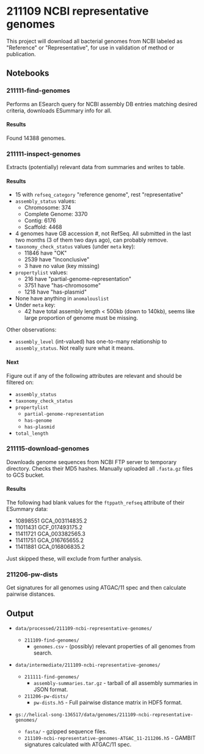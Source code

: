 # 211109 NCBI representative genomes

This project will download all bacterial genomes from NCBI labeled as "Reference" or
"Representative", for use in validation of method or publication.


## Notebooks

### 211111-find-genomes

Performs an ESearch query for NCBI assembly DB entries matching desired criteria, downloads ESummary
info for all.

#### Results

Found 14388 genomes.


### 211111-inspect-genomes

Extracts (potentially) relevant data from summaries and writes to table.

#### Results

- 15 with `refseq_category` "reference genome", rest "representative"
- `assembly_status` values:
  - Chromosome: 374
  - Complete Genome: 3370
  - Contig: 6176
  - Scaffold: 4468
- 4 genomes have GB accession #, not RefSeq. All submitted in the last two months (3 of them two
  days ago), can probably remove.
- `taxonomy_check_status` values (under `meta` key):
  - 11846 have "OK"
  - 2539 have "Inconclusive"
  - 3 have no value (key missing)
- `propertylist` values:
  - 216 have "partial-genome-representation"
  - 3751 have "has-chromosome"
  - 1218 have "has-plasmid"
- None have anything in `anomalouslist`
- Under `meta` key:
  - 42 have total assembly length < 500kb (down to 140kb), seems like large proportion of genome must
	be missing.

Other observations:

- `assembly_level` (int-valued) has one-to-many relationship to `assembly_status`. Not really sure
  what it means.

#### Next

Figure out if any of the following attributes are relevant and should be filtered on:

* `assembly_status`
* `taxonomy_check_status`
* `propertylist`
  * `partial-genome-representation`
  * `has-genome`
  * `has-plasmid`
* `total_length`


### 211115-download-genomes

Downloads genome sequences from NCBI FTP server to temporary directory. Checks their MD5 hashes.
Manually uploaded all `.fasta.gz` files to GCS bucket.


#### Results

The following had blank values for the `ftppath_refseq` attribute of their ESummary data:

* 10898551 GCA_003114835.2
* 11011431 GCF_017493175.2
* 11411721 GCA_003382565.3
* 11411751 GCA_016765655.2
* 11411881 GCA_016806835.2

Just skipped these, will exclude from further analysis.


### 211206-pw-dists

Get signatures for all genomes using ATGAC/11 spec and then calculate pairwise distances.


## Output

* `data/processed/211109-ncbi-representative-genomes/`
  * `211109-find-genomes/`
    * `genomes.csv` - (possibly) relevant properties of all genomes from search.

* `data/intermediate/211109-ncbi-representative-genomes/`
  * `211111-find-genomes/`
    * `assembly-summaries.tar.gz` - tarball of all assembly summaries in JSON format.
  * `211206-pw-dists/`
    * `pw-dists.h5` - Full pairwise distance matrix in HDF5 format.

* `gs://helical-song-136517/data/genomes/211109-ncbi-representative-genomes/`
  * `fasta/` - gzipped sequence files.
  * `211109-ncbi-representative-genomes-ATGAC_11-211206.h5` - GAMBIT signatures calculated with
    ATGAC/11 spec.

